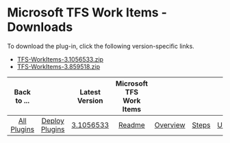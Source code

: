 
# Microsoft TFS Work Items - Downloads

To download the plug-in, click the following version-specific links.
- [TFS-WorkItems-3.1056533.zip](https://raw.githubusercontent.com/UrbanCode/IBM-UCD-PLUGINS/main/files/plugin-air-TFS-WorkItems/TFS-WorkItems-3.1056533.zip)
- [TFS-WorkItems-3.859518.zip](https://raw.githubusercontent.com/UrbanCode/IBM-UCD-PLUGINS/main/files/plugin-air-TFS-WorkItems/TFS-WorkItems-3.859518.zip)

|Back to ...||Latest Version|Microsoft TFS Work Items ||||
| :---: | :---: | :---: | :---: | :---: | :---: | :---: |
|[All Plugins](../../index.md)|[Deploy Plugins](../README.md)|[3.1056533](https://raw.githubusercontent.com/UrbanCode/IBM-UCD-PLUGINS/main/files/plugin-air-TFS-WorkItems/TFS-WorkItems-3.1056533.zip)|[Readme](README.md)|[Overview](overview.md)|[Steps](steps.md)|[Usage](usage.md)|
